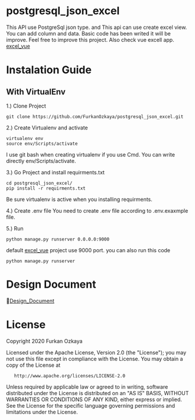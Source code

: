 # postgresql_json_excel

This API use PostgreSql json type. and This api can use create excel view. You can add column and data. Basic code has been writed it will be improve. Feel free to improve this project. Also check vue excell app. [excel_vue](https://github.com/FurkanOzkaya/excel_vue)

# Instalation Guide

## With VirtualEnv

1.) Clone Project
```
git clone https://github.com/FurkanOzkaya/postgresql_json_excel.git
```
2.) Create Virtualenv and activate
```
virtualenv env
source env/Scripts/activate
```
I use git bash when creating virtualenv if you use Cmd. You can write directly env/Scripts/activate.

3.) Go Project and install requirments.txt
```
cd postgresql_json_excel/
pip install -r requirments.txt
```
Be sure virtualenv is active when you installing requirments.

4.) Create .env file
You need to create .env file according to .env.exaxmple file.

5.) Run
```
python manage.py runserver 0.0.0.0:9000
```
default [excel_vue](https://github.com/FurkanOzkaya/excel_vue) project use 9000 port.
you can also run this code
```
python manage.py runserver
```


# Design Document

:open_book:[Design_Document](design.md)


# License
   
   Copyright 2020 Furkan Ozkaya

   Licensed under the Apache License, Version 2.0 (the "License");
   you may not use this file except in compliance with the License.
   You may obtain a copy of the License at

       http://www.apache.org/licenses/LICENSE-2.0

   Unless required by applicable law or agreed to in writing, software
   distributed under the License is distributed on an "AS IS" BASIS,
   WITHOUT WARRANTIES OR CONDITIONS OF ANY KIND, either express or implied.
   See the License for the specific language governing permissions and
   limitations under the License.
